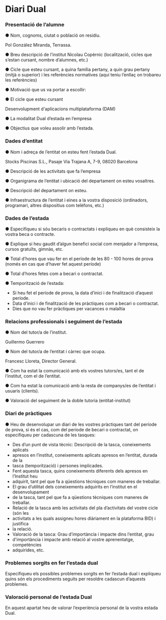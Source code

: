 # Diari Dual

### Presentació de l’alumne
● Nom, cognoms, ciutat o població on residiu.

Pol González Miranda, Terrassa.

● Breu descripció de l’institut Nicolau Copèrnic (localització, cicles que s’estan cursant,
nombre d’alumnes, etc.)

● Cicle que esteu cursant, a quina família pertany, a quin grau pertany (mitjà o
superior) i les referències normatives (aquí teniu l’enllaç on trobareu les
referències)

● Motivació que us va portar a escollir:

● El cicle que esteu cursant

Desenvolupment d'aplicacions multiplataforma (DAM)

● La modalitat Dual d’estada en l’empresa

● Objectius que voleu assolir amb l’estada.



### Dades d’entitat
● Nom i adreça de l’entitat on esteu fent l’estada Dual.

Stocks Piscinas S.L., Pasaje Via Trajana A, 7-9, 08020 Barcelona

● Descripció de les activitats que fa l’empresa

● Organigrama de l’entitat i ubicació del departament on esteu vosaltres.

● Descripció del departament on esteu.

● Infraestructura de l’entitat i eines a la vostra disposició (ordinadors, programari, altres
dispositius com telèfons, etc.)



### Dades de l’estada
● Especifiqueu si sóu becaris o contractats i expliqueu en què consisteix la vostra beca o
contracte.

● Explique si heu gaudit d’algun benefici social com menjador a l’empresa, cursos
gratuïts, gimnàs, etc.

● Total d’hores que vau fer en el període de les 80 - 100 hores de prova (només en cas
que d’haver fet aquest període)

● Total d’hores fetes com a becari o contractat.

● Temporització de l’estada:
- 	 Si heu fet el període de prova, la data d’inici i de finalització d’aquest període.
- 	 Data d'inici i de finalització de les pràctiques com a becari o contractat.
- 	 Dies que no vau fer pràctiques per vacances o malaltia



### Relacions professionals i seguiment de l’estada

● Nom del tutor/a de l’institut.

Guillermo Guerrero

● Nom del tutor/a de l’entitat i càrrec que ocupa.

Francesc Lloreta, Director General.

● Com ha estat la comunicació amb els vostres tutors/es, tant el de l’institut, com el de
l’entitat.

● Com ha estat la comunicació amb la resta de companys/es de l’entitat i usuaris
(clients).

● Valoració del seguiment de la doble tutoria (entitat-institut)


### Diari de pràctiques
● Heu de desenvolupar un diari de les vostres pràctiques tant del període de prova, si és
el cas, com del període de becari o contractat, on especifiqueu per cadascuna de les
tasques:
-  Des d’un punt de vista tècnic: Descripció de la tasca, coneixements aplicats
- apresos en l’institut, coneixements aplicats apresos en l’entitat, durada de la
- tasca (temporització) i persones implicades.
-  Fent aquesta tasca, quins coneixements diferents dels apresos en l’Institut heu
- adquirit, tant pel que fa a qüestions tècniques com maneres de treballar.
-  El grau d’utilitat dels coneixements adquirits en l’institut en el desenvolupament
- de la tasca, tant pel que fa a qüestions tècniques com maneres de treballar.
-  Relació de la tasca amb les activitats del pla d’activitats del vostre cicle (són les
- activitats a les quals assigneu hores diàriament en la plataforma BID) i justifica
- la relació.
-  Valoració de la tasca: Grau d’importància i impacte dins l’entitat, grau
- d'importància i impacte amb relació al vostre aprenentatge, competències
- adquirides, etc.



### Problemes sorgits en fer l’estada dual
Especifiqueu els possibles problemes sorgits en fer l’estada dual i expliqueu quins són els
procediments seguits per resoldre cadascun d’aquests problemes.


### Valoració personal de l’estada Dual
En aquest apartat heu de valorar l’experiència personal de la vostra estada Dual.




